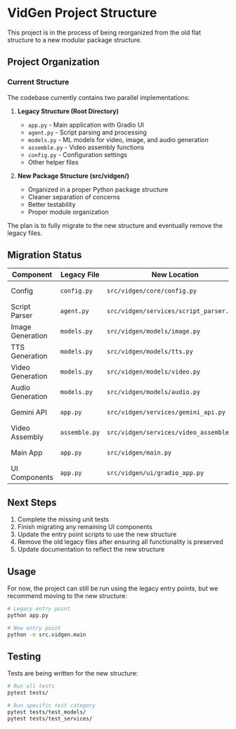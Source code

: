# VidGen Project Structure

This project is in the process of being reorganized from the old flat structure to a new modular package structure.

## Project Organization

### Current Structure

The codebase currently contains two parallel implementations:

1. **Legacy Structure (Root Directory)**
   - `app.py` - Main application with Gradio UI
   - `agent.py` - Script parsing and processing
   - `models.py` - ML models for video, image, and audio generation
   - `assemble.py` - Video assembly functions
   - `config.py` - Configuration settings
   - Other helper files

2. **New Package Structure (src/vidgen/)**
   - Organized in a proper Python package structure
   - Cleaner separation of concerns
   - Better testability
   - Proper module organization

The plan is to fully migrate to the new structure and eventually remove the legacy files.

## Migration Status

| Component | Legacy File | New Location | Status |
|-----------|-------------|--------------|--------|
| Config | `config.py` | `src/vidgen/core/config.py` | ✅ Complete |
| Script Parser | `agent.py` | `src/vidgen/services/script_parser.py` | ✅ Complete |
| Image Generation | `models.py` | `src/vidgen/models/image.py` | ✅ Complete |
| TTS Generation | `models.py` | `src/vidgen/models/tts.py` | ✅ Complete |
| Video Generation | `models.py` | `src/vidgen/models/video.py` | ✅ Complete |
| Audio Generation | `models.py` | `src/vidgen/models/audio.py` | ✅ Complete |
| Gemini API | `app.py` | `src/vidgen/services/gemini_api.py` | ✅ Complete |
| Video Assembly | `assemble.py` | `src/vidgen/services/video_assembler.py` | ✅ Complete |
| Main App | `app.py` | `src/vidgen/main.py` | ✅ Complete |
| UI Components | `app.py` | `src/vidgen/ui/gradio_app.py` | ⚠️ Partial |

## Next Steps

1. Complete the missing unit tests
2. Finish migrating any remaining UI components
3. Update the entry point scripts to use the new structure
4. Remove the old legacy files after ensuring all functionality is preserved
5. Update documentation to reflect the new structure

## Usage

For now, the project can still be run using the legacy entry points, but we recommend moving to the new structure:

```bash
# Legacy entry point
python app.py

# New entry point
python -m src.vidgen.main
```

## Testing

Tests are being written for the new structure:

```bash
# Run all tests
pytest tests/

# Run specific test category
pytest tests/test_models/
pytest tests/test_services/
```
